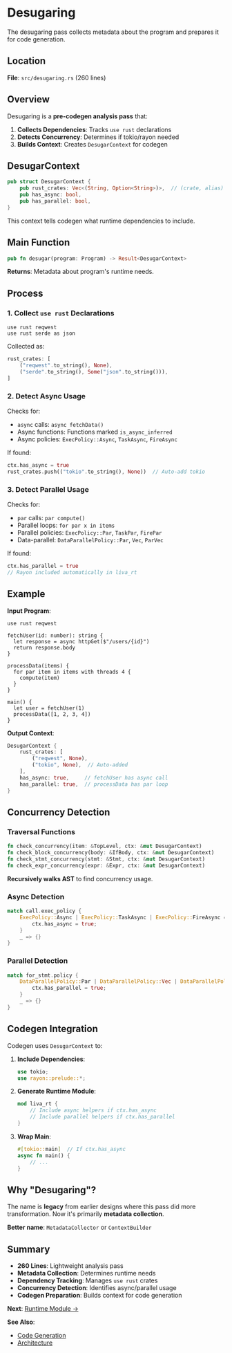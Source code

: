 # Desugaring

The desugaring pass collects metadata about the program and prepares it for code generation.

## Location

**File**: `src/desugaring.rs` (260 lines)

## Overview

Desugaring is a **pre-codegen analysis pass** that:
1. **Collects Dependencies**: Tracks `use rust` declarations
2. **Detects Concurrency**: Determines if tokio/rayon needed
3. **Builds Context**: Creates `DesugarContext` for codegen

## DesugarContext

```rust
pub struct DesugarContext {
    pub rust_crates: Vec<(String, Option<String>)>,  // (crate, alias)
    pub has_async: bool,
    pub has_parallel: bool,
}
```

This context tells codegen what runtime dependencies to include.

## Main Function

```rust
pub fn desugar(program: Program) -> Result<DesugarContext>
```

**Returns**: Metadata about program's runtime needs.

## Process

### 1. Collect `use rust` Declarations

```liva
use rust reqwest
use rust serde as json
```

Collected as:
```rust
rust_crates: [
    ("reqwest".to_string(), None),
    ("serde".to_string(), Some("json".to_string())),
]
```

### 2. Detect Async Usage

Checks for:
- `async` calls: `async fetchData()`
- Async functions: Functions marked `is_async_inferred`
- Async policies: `ExecPolicy::Async`, `TaskAsync`, `FireAsync`

If found:
```rust
ctx.has_async = true
rust_crates.push(("tokio".to_string(), None))  // Auto-add tokio
```

### 3. Detect Parallel Usage

Checks for:
- `par` calls: `par compute()`
- Parallel loops: `for par x in items`
- Parallel policies: `ExecPolicy::Par`, `TaskPar`, `FirePar`
- Data-parallel: `DataParallelPolicy::Par`, `Vec`, `ParVec`

If found:
```rust
ctx.has_parallel = true
// Rayon included automatically in liva_rt
```

## Example

**Input Program**:
```liva
use rust reqwest

fetchUser(id: number): string {
  let response = async httpGet($"/users/{id}")
  return response.body
}

processData(items) {
  for par item in items with threads 4 {
    compute(item)
  }
}

main() {
  let user = fetchUser(1)
  processData([1, 2, 3, 4])
}
```

**Output Context**:
```rust
DesugarContext {
    rust_crates: [
        ("reqwest", None),
        ("tokio", None),  // Auto-added
    ],
    has_async: true,     // fetchUser has async call
    has_parallel: true,  // processData has par loop
}
```

## Concurrency Detection

### Traversal Functions

```rust
fn check_concurrency(item: &TopLevel, ctx: &mut DesugarContext)
fn check_block_concurrency(body: &IfBody, ctx: &mut DesugarContext)
fn check_stmt_concurrency(stmt: &Stmt, ctx: &mut DesugarContext)
fn check_expr_concurrency(expr: &Expr, ctx: &mut DesugarContext)
```

**Recursively walks AST** to find concurrency usage.

### Async Detection

```rust
match call.exec_policy {
    ExecPolicy::Async | ExecPolicy::TaskAsync | ExecPolicy::FireAsync => {
        ctx.has_async = true;
    }
    _ => {}
}
```

### Parallel Detection

```rust
match for_stmt.policy {
    DataParallelPolicy::Par | DataParallelPolicy::Vec | DataParallelPolicy::ParVec => {
        ctx.has_parallel = true;
    }
    _ => {}
}
```

## Codegen Integration

Codegen uses `DesugarContext` to:

1. **Include Dependencies**:
   ```rust
   use tokio;
   use rayon::prelude::*;
   ```

2. **Generate Runtime Module**:
   ```rust
   mod liva_rt {
       // Include async helpers if ctx.has_async
       // Include parallel helpers if ctx.has_parallel
   }
   ```

3. **Wrap Main**:
   ```rust
   #[tokio::main]  // If ctx.has_async
   async fn main() {
       // ...
   }
   ```

## Why "Desugaring"?

The name is **legacy** from earlier designs where this pass did more transformation. Now it's primarily **metadata collection**.

**Better name**: `MetadataCollector` or `ContextBuilder`

## Summary

- **260 Lines**: Lightweight analysis pass
- **Metadata Collection**: Determines runtime needs
- **Dependency Tracking**: Manages `use rust` crates
- **Concurrency Detection**: Identifies async/parallel usage
- **Codegen Preparation**: Builds context for code generation

**Next**: [Runtime Module →](runtime.md)

**See Also**:
- [Code Generation](codegen.md)
- [Architecture](architecture.md)
